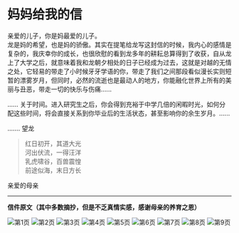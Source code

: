 # 妈妈给我的信 

亲爱的儿子，你是妈最爱的儿子。  
龙是妈的希望，也是妈的骄傲。其实在提笔给龙写这封信的时候，我内心的感情是复杂的，我庆幸你的成长，也很欣慰的看到龙多年的耕耘总算得到了收获，自从龙上了大学之后，就意味着我和龙朝夕相处的日子已经成为过去，这就是对越的无情之处，它轻易的带走了小时候牙牙学语的你，带走了我们之间那段看似漫长实则短暂的漂雾岁月，但同时，必然的流逝也是最动人的地方，你能融化世界上所有的美丽与丑恶，带走一切的快乐与伤痛......  

......
关于时间。进入研究生之后，你会得到充裕于中学几倍的闲暇时光，如何分配这些时间，将会直接关系到你毕业后的生活状态，甚至影响你的余生岁月。......  

.......
望龙  
> 红日初开，其道大光  
> 河出伏流，一得汪洋  
> 乳虎啸谷，百兽震惶  
> 前途似海，末日方长  

亲爱的母亲  

<hr></hr>

**信件原文（其中多数摘抄，但是不乏真情实感，感谢母亲的养育之恩）**  

![第1页](./letters/IMG_0615.jpg)
![第2页](./letters/IMG_0616.jpg)
![第3页](./letters/IMG_0617.jpg)
![第4页](./letters/IMG_0618.jpg)
![第5页](./letters/IMG_0619.jpg)
![第6页](./letters/IMG_0620.jpg)
![第7页](./letters/IMG_0621.jpg)
![第8页](./letters/IMG_0622.jpg)
![第9页](./letters/IMG_0623.jpg)





